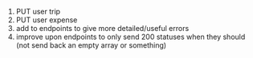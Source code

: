 1. PUT user trip
2. PUT user expense
3. add to endpoints to give more detailed/useful errors
4. improve upon endpoints to only send 200 statuses when they should (not send back an empty array or something)
